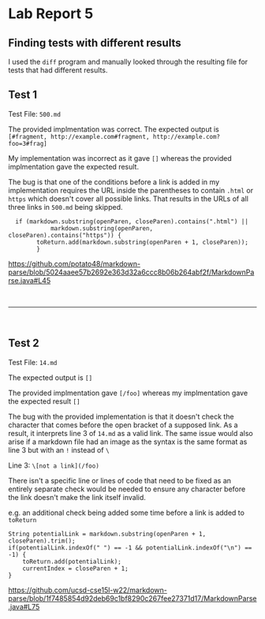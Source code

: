 # Lab Report 5

## Finding tests with different results
I used the ``diff`` program and manually looked through the resulting file for tests that had different results.


## Test 1

Test File: ``500.md``

The provided implmentation was correct. The expected output is ``[#fragment, http://example.com#fragment, http://example.com?foo=3#frag]``

My implementation was incorrect as it gave ``[]`` whereas
the provided implmentation gave the expected result.

The bug is that one of the conditions before a link is added in my implementation requires the URL inside the parentheses to contain ``.html`` or ``https`` which doesn't cover all possible links. That results in the URLs of all three links in ``500.md`` being skipped.


```
  if (markdown.substring(openParen, closeParen).contains(".html") ||
            markdown.substring(openParen, closeParen).contains("https")) {
        toReturn.add(markdown.substring(openParen + 1, closeParen));
        }
```
https://github.com/potato48/markdown-parse/blob/5024aaee57b2692e363d32a6ccc8b06b264abf2f/MarkdownParse.java#L45

<br>

---

<br>

## Test 2

Test File: ``14.md``

The expected output is ``[]``

The provided implmentation gave ``[/foo]`` whereas my implmentation gave the expected result ``[]``

The bug with the provided implementation is that it doesn't check the character that comes before the open bracket of a supposed link. As a result, it interprets line 3 of ``14.md`` as a valid link. The same issue would also arise if a markdown file had an image as the syntax is the same format as line 3 but with an ``!`` instead of ``\``

Line 3: ``\[not a link](/foo)``

There isn't a specific line or lines of code that need to be fixed as an entirely separate check would be needed to ensure any character before the link doesn't make the link itself invalid.

e.g. an additional check being added some time before a link is added to ``toReturn``
```
String potentialLink = markdown.substring(openParen + 1, closeParen).trim();
if(potentialLink.indexOf(" ") == -1 && potentialLink.indexOf("\n") == -1) {
    toReturn.add(potentialLink);
    currentIndex = closeParen + 1;
}
```

https://github.com/ucsd-cse15l-w22/markdown-parse/blob/1f7485854d92deb69c1bf8290c267fee27371d17/MarkdownParse.java#L75








